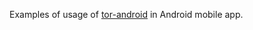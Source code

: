 Examples of usage of [tor-android](https://github.com/guardianproject/tor-android) in Android mobile app.
